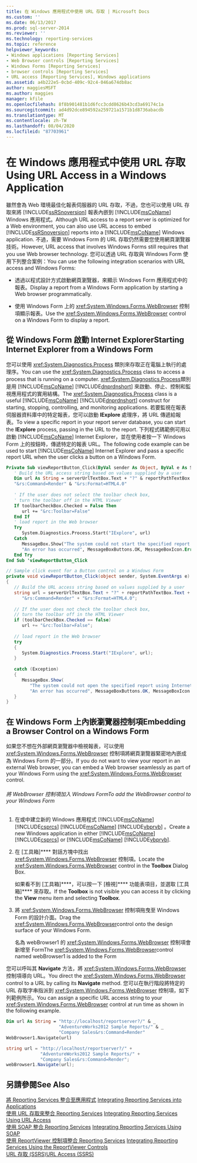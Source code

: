 ```yaml
---
title: 在 Windows 應用程式中使用 URL 存取 | Microsoft Docs
ms.custom: ''
ms.date: 06/13/2017
ms.prod: sql-server-2014
ms.reviewer: ''
ms.technology: reporting-services
ms.topic: reference
helpviewer_keywords:
- Windows applications [Reporting Services]
- Web Browser controls [Reporting Services]
- Windows Forms [Reporting Services]
- browser controls [Reporting Services]
- URL access [Reporting Services], Windows applications
ms.assetid: a4b222e5-0cbd-409c-92c4-046a674db8ac
author: maggiesMSFT
ms.author: maggies
manager: kfile
ms.openlocfilehash: 8f8b901481b1d6fcc3cdd8626b43cd3a69174c1a
ms.sourcegitcommit: ad4d92dce894592a259721a1571b1d8736abacdb
ms.translationtype: MT
ms.contentlocale: zh-TW
ms.lasthandoff: 08/04/2020
ms.locfileid: "87703961"
---
```

# <a name="using-url-access-in-a-windows-application"></a><span data-ttu-id="7f5c8-102">在 Windows 應用程式中使用 URL 存取</span><span class="sxs-lookup"><span data-stu-id="7f5c8-102">Using URL Access in a Windows Application</span></span>
  <span data-ttu-id="7f5c8-103">雖然會為 Web 環境最佳化報表伺服器的 URL 存取，不過，您也可以使用 URL 存取來將 [!INCLUDE[ssRSnoversion](../../includes/ssrsnoversion-md.md)] 報表內嵌到 [!INCLUDE[msCoName](../../includes/msconame-md.md)] Windows 應用程式。</span><span class="sxs-lookup"><span data-stu-id="7f5c8-103">Although URL access to a report server is optimized for a Web environment, you can also use URL access to embed [!INCLUDE[ssRSnoversion](../../includes/ssrsnoversion-md.md)] reports into a [!INCLUDE[msCoName](../../includes/msconame-md.md)] Windows application.</span></span> <span data-ttu-id="7f5c8-104">不過，需要 Windows Form 的 URL 存取仍然需要您使用網頁瀏覽器技術。</span><span class="sxs-lookup"><span data-stu-id="7f5c8-104">However, URL access that involves Windows Forms still requires that you use Web browser technology.</span></span> <span data-ttu-id="7f5c8-105">您可以透過 URL 存取與 Windows Form 使用下列整合案例：</span><span class="sxs-lookup"><span data-stu-id="7f5c8-105">You can use the following integration scenarios with URL access and Windows Forms:</span></span>  
  
-   <span data-ttu-id="7f5c8-106">透過以程式設計方式啟動網頁瀏覽器，來顯示 Windows Form 應用程式中的報表。</span><span class="sxs-lookup"><span data-stu-id="7f5c8-106">Display a report from a Windows Form application by starting a Web browser programmatically.</span></span>  
  
-   <span data-ttu-id="7f5c8-107">使用 Windows Form 上的 <xref:System.Windows.Forms.WebBrowser> 控制項顯示報表。</span><span class="sxs-lookup"><span data-stu-id="7f5c8-107">Use the <xref:System.Windows.Forms.WebBrowser> control on a Windows Form to display a report.</span></span>  
  
## <a name="starting-internet-explorer-from-a-windows-form"></a><span data-ttu-id="7f5c8-108">從 Windows Form 啟動 Internet Explorer</span><span class="sxs-lookup"><span data-stu-id="7f5c8-108">Starting Internet Explorer from a Windows Form</span></span>  
 <span data-ttu-id="7f5c8-109">您可以使用 <xref:System.Diagnostics.Process> 類別來存取正在電腦上執行的處理序。</span><span class="sxs-lookup"><span data-stu-id="7f5c8-109">You can use the <xref:System.Diagnostics.Process> class to access a process that is running on a computer.</span></span> <span data-ttu-id="7f5c8-110"><xref:System.Diagnostics.Process>類別是用 [!INCLUDE[msCoName](../../includes/msconame-md.md)] [!INCLUDE[dnprdnshort](../../includes/dnprdnshort-md.md)] 來啟動、停止、控制和監視應用程式的實用結構。</span><span class="sxs-lookup"><span data-stu-id="7f5c8-110">The <xref:System.Diagnostics.Process> class is a useful [!INCLUDE[msCoName](../../includes/msconame-md.md)] [!INCLUDE[dnprdnshort](../../includes/dnprdnshort-md.md)] construct for starting, stopping, controlling, and monitoring applications.</span></span> <span data-ttu-id="7f5c8-111">若要監視在報表伺服器資料庫中的特定報表，您可以啟動 **IExplore** 處理序，將 URL 傳遞給報表。</span><span class="sxs-lookup"><span data-stu-id="7f5c8-111">To view a specific report in your report server database, you can start the **IExplore** process, passing in the URL to the report.</span></span> <span data-ttu-id="7f5c8-112">下列程式碼範例可用以啟動 [!INCLUDE[msCoName](../../includes/msconame-md.md)] Internet Explorer，並在使用者按一下 Windows Form 上的按鈕時，傳遞特定的報表 URL。</span><span class="sxs-lookup"><span data-stu-id="7f5c8-112">The following code example can be used to start [!INCLUDE[msCoName](../../includes/msconame-md.md)] Internet Explorer and pass a specific report URL when the user clicks a button on a Windows Form.</span></span>  
  
```vb  
Private Sub viewReportButton_Click(ByVal sender As Object, ByVal e As System.EventArgs) Handles viewReportButton.Click  
   ' Build the URL access string based on values supplied by a user  
   Dim url As String = serverUrlTextBox.Text + "?" & reportPathTextBox.Text & _  
   "&rs:Command=Render" & "&rs:Format=HTML4.0"  
  
   ' If the user does not select the toolbar check box,  
   ' turn the toolbar off in the HTML Viewer  
   If toolbarCheckBox.Checked = False Then  
      url += "&rc:Toolbar=False"  
   End If  
   ' load report in the Web browser  
   Try  
      System.Diagnostics.Process.Start("IExplore", url)  
   Catch  
      MessageBox.Show("The system could not start the specified report using Internet Explorer.", _  
      "An error has occurred", MessageBoxButtons.OK, MessageBoxIcon.Error)  
   End Try  
End Sub 'viewReportButton_Click  
```  
  
```csharp  
// Sample click event for a Button control on a Windows Form  
private void viewReportButton_Click(object sender, System.EventArgs e)  
{  
   // Build the URL access string based on values supplied by a user  
   string url = serverUrlTextBox.Text + "?" + reportPathTextBox.Text +  
      "&rs:Command=Render" + "&rs:Format=HTML4.0";  
  
   // If the user does not check the toolbar check box,  
   // turn the toolbar off in the HTML Viewer  
   if (toolbarCheckBox.Checked == false)  
      url += "&rc:Toolbar=False";  
  
   // load report in the Web browser  
   try  
   {  
      System.Diagnostics.Process.Start("IExplore", url);  
   }  
  
   catch (Exception)  
   {  
      MessageBox.Show(  
         "The system could not open the specified report using Internet Explorer.",   
         "An error has occurred", MessageBoxButtons.OK, MessageBoxIcon.Error);  
   }  
}  
```  
  
## <a name="embedding-a-browser-control-on-a-windows-form"></a><span data-ttu-id="7f5c8-113">在 Windows Form 上內嵌瀏覽器控制項</span><span class="sxs-lookup"><span data-stu-id="7f5c8-113">Embedding a Browser Control on a Windows Form</span></span>  
 <span data-ttu-id="7f5c8-114">如果您不想在外部網頁瀏覽器中檢視報表，可以使用 <xref:System.Windows.Forms.WebBrowser> 控制項將網頁瀏覽器緊密地內嵌成為 Windows Form 的一部分。</span><span class="sxs-lookup"><span data-stu-id="7f5c8-114">If you do not want to view your report in an external Web browser, you can embed a Web browser seamlessly as part of your Windows Form using the <xref:System.Windows.Forms.WebBrowser> control.</span></span>  
  
###### <a name="to-add-the-webbrowser-control-to-your-windows-form"></a><span data-ttu-id="7f5c8-115">將 WebBrowser 控制項加入 Windows Form</span><span class="sxs-lookup"><span data-stu-id="7f5c8-115">To add the WebBrowser control to your Windows Form</span></span>  
  
1.  <span data-ttu-id="7f5c8-116">在或中建立新的 Windows 應用程式 [!INCLUDE[msCoName](../../includes/msconame-md.md)] [!INCLUDE[csprcs](../../includes/csprcs-md.md)] [!INCLUDE[msCoName](../../includes/msconame-md.md)] [!INCLUDE[vbprvb](../../includes/vbprvb-md.md)] 。</span><span class="sxs-lookup"><span data-stu-id="7f5c8-116">Create a new Windows application in either [!INCLUDE[msCoName](../../includes/msconame-md.md)] [!INCLUDE[csprcs](../../includes/csprcs-md.md)] or [!INCLUDE[msCoName](../../includes/msconame-md.md)] [!INCLUDE[vbprvb](../../includes/vbprvb-md.md)].</span></span>  
  
2.  <span data-ttu-id="7f5c8-117">在 [工具箱]\*\*\*\* 對話方塊中找出 <xref:System.Windows.Forms.WebBrowser> 控制項。</span><span class="sxs-lookup"><span data-stu-id="7f5c8-117">Locate the <xref:System.Windows.Forms.WebBrowser> control in the **Toolbox** Dialog Box.</span></span>  
  
     <span data-ttu-id="7f5c8-118">如果看不到 [工具箱]\*\*\*\*，可以按一下 [檢視]\*\*\*\* 功能表項目，並選取 [工具箱]\*\*\*\* 來存取。</span><span class="sxs-lookup"><span data-stu-id="7f5c8-118">If the **Toolbox** is not visible you can access it by clicking the **View** menu item and selecting **Toolbox**.</span></span>  
  
3.  <span data-ttu-id="7f5c8-119">將 <xref:System.Windows.Forms.WebBrowser> 控制項拖曳至 Windows Form 的設計介面。</span><span class="sxs-lookup"><span data-stu-id="7f5c8-119">Drag the <xref:System.Windows.Forms.WebBrowser>control onto the design surface of your Windows Form.</span></span>  
  
     <span data-ttu-id="7f5c8-120">名為 webBrowser1 的 <xref:System.Windows.Forms.WebBrowser> 控制項會新增至 Form</span><span class="sxs-lookup"><span data-stu-id="7f5c8-120">The <xref:System.Windows.Forms.WebBrowser>control named webBrowser1 is added to the Form</span></span>  
  
 <span data-ttu-id="7f5c8-121">您可以呼叫其 **Navigate** 方法，將 <xref:System.Windows.Forms.WebBrowser> 控制項導向 URL。</span><span class="sxs-lookup"><span data-stu-id="7f5c8-121">You direct the <xref:System.Windows.Forms.WebBrowser> control to a URL by calling its **Navigate** method.</span></span> <span data-ttu-id="7f5c8-122">您可以在執行階段將特定的 URL 存取字串指派到 <xref:System.Windows.Forms.WebBrowser> 控制項，如下列範例所示。</span><span class="sxs-lookup"><span data-stu-id="7f5c8-122">You can assign a specific URL access string to your <xref:System.Windows.Forms.WebBrowser> control at run time as shown in the following example.</span></span>  
  
```vb  
Dim url As String = "http://localhost/reportserver?/" & _  
                    "AdventureWorks2012 Sample Reports/" & _  
                    "Company Sales&rs:Command=Render"  
WebBrowser1.Navigate(url)  
```  
  
```csharp  
string url = "http://localhost/reportserver?/" +  
             "AdventureWorks2012 Sample Reports/" +  
             "Company Sales&rs:Command=Render";  
webBrowser1.Navigate(url);  
```  
  
## <a name="see-also"></a><span data-ttu-id="7f5c8-123">另請參閱</span><span class="sxs-lookup"><span data-stu-id="7f5c8-123">See Also</span></span>  
 <span data-ttu-id="7f5c8-124">[將 Reporting Services 整合至應用程式](../application-integration/integrating-reporting-services-into-applications.md) </span><span class="sxs-lookup"><span data-stu-id="7f5c8-124">[Integrating Reporting Services into Applications](../application-integration/integrating-reporting-services-into-applications.md) </span></span>  
 <span data-ttu-id="7f5c8-125">[使用 URL 存取來整合 Reporting Services](integrating-reporting-services-using-url-access.md) </span><span class="sxs-lookup"><span data-stu-id="7f5c8-125">[Integrating Reporting Services Using URL Access](integrating-reporting-services-using-url-access.md) </span></span>  
 <span data-ttu-id="7f5c8-126">[使用 SOAP 整合 Reporting Services](integrating-reporting-services-using-soap.md) </span><span class="sxs-lookup"><span data-stu-id="7f5c8-126">[Integrating Reporting Services Using SOAP](integrating-reporting-services-using-soap.md) </span></span>  
 <span data-ttu-id="7f5c8-127">[使用 ReportViewer 控制項整合 Reporting Services](integrating-reporting-services-using-reportviewer-controls.md) </span><span class="sxs-lookup"><span data-stu-id="7f5c8-127">[Integrating Reporting Services Using the ReportViewer Controls](integrating-reporting-services-using-reportviewer-controls.md) </span></span>  
 [<span data-ttu-id="7f5c8-128">URL 存取 &#40;SSRS&#41;</span><span class="sxs-lookup"><span data-stu-id="7f5c8-128">URL Access &#40;SSRS&#41;</span></span>](../url-access-ssrs.md)  
  
  
